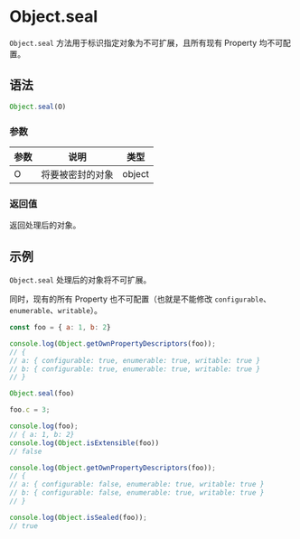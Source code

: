 # Object.seal

`Object.seal` 方法用于标识指定对象为不可扩展，且所有现有 Property 均不可配置。

## 语法

```js
Object.seal(O)
```

### 参数

| 参数 | 说明             | 类型   |
| ---- | ---------------- | ------ |
| O    | 将要被密封的对象 | object |

### 返回值

返回处理后的对象。

## 示例

`Object.seal` 处理后的对象将不可扩展。

同时，现有的所有 Property 也不可配置（也就是不能修改 `configurable`、`enumerable`、`writable`）。

```js
const foo = { a: 1, b: 2}

console.log(Object.getOwnPropertyDescriptors(foo));
// {
// a: { configurable: true, enumerable: true, writable: true }
// b: { configurable: true, enumerable: true, writable: true }
// }

Object.seal(foo)

foo.c = 3;

console.log(foo);
// { a: 1, b: 2}
console.log(Object.isExtensible(foo))
// false

console.log(Object.getOwnPropertyDescriptors(foo));
// {
// a: { configurable: false, enumerable: true, writable: true }
// b: { configurable: false, enumerable: true, writable: true }
// }

console.log(Object.isSealed(foo));
// true
```



